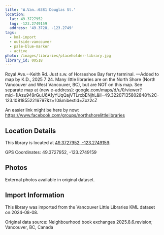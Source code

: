 ```yaml
---
title: 'W.Van.:6381 Douglas St.'
location:
  lat: 49.3727952
  lng: -123.2749159
  address: '49.3728, -123.2749'
tags:
  - kml-import
  - outside-vancouver
  - pale-blue-marker
  - active
photo: /images/libraries/placeholder-library.jpg
library_id: 00518
---
```

Royal Ave.--Keith Rd.
Just s.w. of Horseshoe Bay ferry terminal.
—Added to map by K.D., 2025 7 24.
Many little libraries are on the North Shore (North Vancouver and West Vancouver, BC),
but are NOT on this map.
See separate map at (new e-address):
google.com/maps/d/u/0/viewer?mid=1iAzu949rGuU6A1yYUqQajVTLrcbENjhL&ll=49.32207135802848%2C-123.10818552216797&z=10&mibextid=Zxz2cZ

An easier link might be here by now:
https://www.facebook.com/groups/northshorelittlelibraries

## Location Details

This library is located at [49.3727952, -123.2749159](https://www.google.com/maps?q=49.3727952,-123.2749159).

GPS Coordinates: 49.3727952, -123.2749159

## Photos

External photos available in original dataset.

## Import Information

This library was imported from the Vancouver Little Libraries KML dataset on 2024-08-08.

Original data source: Neighbourhood book exchanges 2025.8.6.revision; Vancouver, BC, Canada
